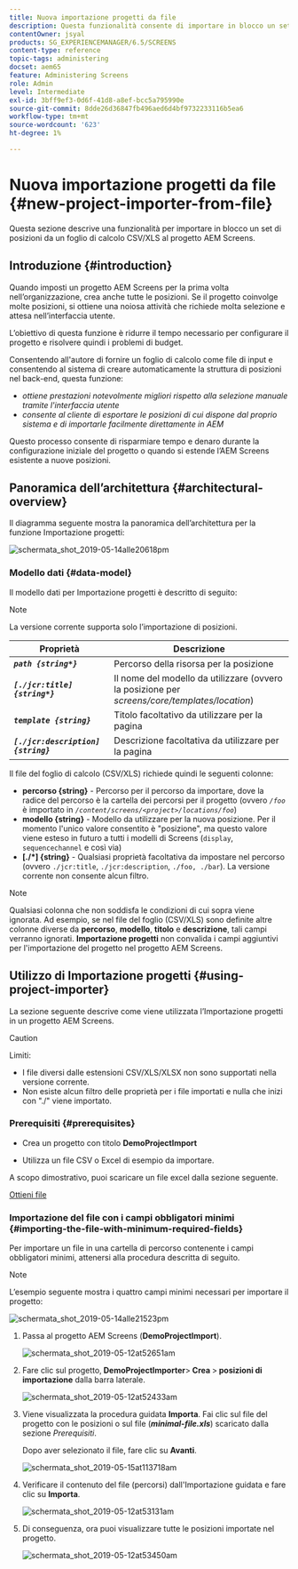 ```yaml
---
title: Nuova importazione progetti da file
description: Questa funzionalità consente di importare in blocco un set di posizioni da un foglio di calcolo CSV/XLS al progetto AEM Screens.
contentOwner: jsyal
products: SG_EXPERIENCEMANAGER/6.5/SCREENS
content-type: reference
topic-tags: administering
docset: aem65
feature: Administering Screens
role: Admin
level: Intermediate
exl-id: 3bff9ef3-0d6f-41d8-a8ef-bcc5a795990e
source-git-commit: 8dde26d36847fb496aed6d4bf9732233116b5ea6
workflow-type: tm+mt
source-wordcount: '623'
ht-degree: 1%

---
```


# Nuova importazione progetti da file {#new-project-importer-from-file}

Questa sezione descrive una funzionalità per importare in blocco un set di posizioni da un foglio di calcolo CSV/XLS al progetto AEM Screens.

## Introduzione {#introduction}

Quando imposti un progetto AEM Screens per la prima volta nell’organizzazione, crea anche tutte le posizioni. Se il progetto coinvolge molte posizioni, si ottiene una noiosa attività che richiede molta selezione e attesa nell’interfaccia utente.

L’obiettivo di questa funzione è ridurre il tempo necessario per configurare il progetto e risolvere quindi i problemi di budget.

Consentendo all&#39;autore di fornire un foglio di calcolo come file di input e consentendo al sistema di creare automaticamente la struttura di posizioni nel back-end, questa funzione:

* *ottiene prestazioni notevolmente migliori rispetto alla selezione manuale tramite l&#39;interfaccia utente*
* *consente al cliente di esportare le posizioni di cui dispone dal proprio sistema e di importarle facilmente direttamente in AEM*

Questo processo consente di risparmiare tempo e denaro durante la configurazione iniziale del progetto o quando si estende l’AEM Screens esistente a nuove posizioni.

## Panoramica dell’architettura {#architectural-overview}

Il diagramma seguente mostra la panoramica dell’architettura per la funzione Importazione progetti:

![schermata_shot_2019-05-14alle20618pm](assets/screen_shot_2019-05-14at20618pm.png)

### Modello dati {#data-model}

Il modello dati per Importazione progetti è descritto di seguito:

>[!NOTE]
>
>La versione corrente supporta solo l’importazione di posizioni.

| **Proprietà** | **Descrizione** |
|---|---|
| ***`path {string*}`*** | Percorso della risorsa per la posizione |
| ***`[./jcr:title] {string*}`*** | Il nome del modello da utilizzare (ovvero la posizione per *screens/core/templates/location*) |
| ***`template {string}`*** | Titolo facoltativo da utilizzare per la pagina |
| ***`[./jcr:description] {string}`*** | Descrizione facoltativa da utilizzare per la pagina |

Il file del foglio di calcolo (CSV/XLS) richiede quindi le seguenti colonne:

* **percorso {string}** - Percorso per il percorso da importare, dove la radice del percorso è la cartella dei percorsi per il progetto (ovvero *`/foo`* è importato in *`/content/screens/<project>/locations/foo`*)
* **modello {string}** - Modello da utilizzare per la nuova posizione. Per il momento l&#39;unico valore consentito è &quot;posizione&quot;, ma questo valore viene esteso in futuro a tutti i modelli di Screens (`display`, `sequencechannel` e così via)
* **[./*] {string}** - Qualsiasi proprietà facoltativa da impostare nel percorso (ovvero `./jcr:title`, `./jcr:description`, `./foo, ./bar`). La versione corrente non consente alcun filtro.

>[!NOTE]
>
>Qualsiasi colonna che non soddisfa le condizioni di cui sopra viene ignorata. Ad esempio, se nel file del foglio (CSV/XLS) sono definite altre colonne diverse da **percorso**, **modello**, **titolo** e **descrizione**, tali campi verranno ignorati. **Importazione progetti** non convalida i campi aggiuntivi per l&#39;importazione del progetto nel progetto AEM Screens.

## Utilizzo di Importazione progetti {#using-project-importer}

La sezione seguente descrive come viene utilizzata l’Importazione progetti in un progetto AEM Screens.

>[!CAUTION]
>
>Limiti:
>
>* I file diversi dalle estensioni CSV/XLS/XLSX non sono supportati nella versione corrente.
>* Non esiste alcun filtro delle proprietà per i file importati e nulla che inizi con &quot;./&quot; viene importato.
>

### Prerequisiti {#prerequisites}

* Crea un progetto con titolo **DemoProjectImport**

* Utilizza un file CSV o Excel di esempio da importare.

A scopo dimostrativo, puoi scaricare un file excel dalla sezione seguente.

[Ottieni file](assets/minimal-file.xls)

### Importazione del file con i campi obbligatori minimi {#importing-the-file-with-minimum-required-fields}

Per importare un file in una cartella di percorso contenente i campi obbligatori minimi, attenersi alla procedura descritta di seguito.

>[!NOTE]
>
>L’esempio seguente mostra i quattro campi minimi necessari per importare il progetto:

![schermata_shot_2019-05-14alle21523pm](assets/screen_shot_2019-05-14at21523pm.png)

1. Passa al progetto AEM Screens (**DemoProjectImport**).

   ![schermata_shot_2019-05-12at52651am](assets/screen_shot_2019-05-12at52651am.png)

1. Fare clic sul progetto,**&#x200B; DemoProjectImporter &#x200B;**>**&#x200B; Crea &#x200B;**>**&#x200B; posizioni di importazione** dalla barra laterale.

   ![schermata_shot_2019-05-12at52433am](assets/screen_shot_2019-05-12at52433am.png)

1. Viene visualizzata la procedura guidata **Importa**. Fai clic sul file del progetto con le posizioni o sul file (***minimal-file.xls***) scaricato dalla sezione *Prerequisiti*.

   Dopo aver selezionato il file, fare clic su **Avanti**.

   ![schermata_shot_2019-05-15at113718am](assets/screen_shot_2019-05-15at113718am.png)

1. Verificare il contenuto del file (percorsi) dall&#39;Importazione guidata e fare clic su **Importa**.

   ![schermata_shot_2019-05-12at53131am](assets/screen_shot_2019-05-12at53131am.png)

1. Di conseguenza, ora puoi visualizzare tutte le posizioni importate nel progetto.

   ![schermata_shot_2019-05-12at53450am](assets/screen_shot_2019-05-12at53450am.png)

